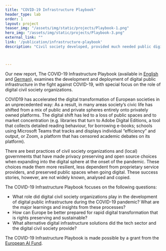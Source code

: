 ```yaml
---
title: "COVID-19 Infrastructure Playbook"
header_type: lab
order: 1
layout: project
teaser_img: "/assets/img/static/projects/Playbook-1.png"
hero_img: "/assets/img/static/projects/Playbook-3.png"
external_link: ""
link: '/publication/infrastructure-playbook'
description: "Civil society developed, provided much needed public digital infrastructure during the pandemic – or criticized it, where necessary. What can we learn from their work to be better prepared for rapid digital transformation that is rights preserving and sustainable?"



---
```

<p>
Our new report, The COVID-19 Infrastructure Playbook (available in <a href="/assets/downloads/COVID-19-Infrastructure-Playbook_EN.pdf">English</a> and <a href="/assets/downloads/COVID-19-Infrastructure-Playbook_DE.pdf">German</a>), examines the development and deployment of digital public infrastructure in the fight against COVID-19, with special focus on the role of digital civil society organizations.
</p>

<p>
COVID19 has accelerated the digital transformation of European societies in an unprecedented way: As a result, in many areas society’s civic life has shifted from a mix of public and private spheres entirely onto privately owned platforms. The digital shift has led to a loss of public spaces and to market concentration (e.g. libraries that turn to Adobe Digital Editions, a tool that collects detailed reading behaviour, for borrowing e-books; schools using Microsoft Teams that tracks and displays individual “efficiency” and output, or Zoom, a platform that has censored academic debates on its platform).
  </p>

<p>
There are best practices of civil society organizations and (local) governments that have made privacy preserving and open source choices when expanding into the digital sphere at the onset of the pandemic. These choices made them more resilient, less dependent from proprietary service providers, and preserved public spaces when going digital. These success stories, however, are not widely known, analysed and copied.
  </p>

<p>
The COVID-19 Infrastructure Playbook focuses on the following questions:
<ul>
<li>What role did digital civil society organizations play in the development of digital public infrastructure during the COVID-19 pandemic? What are the major learnings and insights from these processes?</li>

<li>How can Europe be better prepared for rapid digital transformation that is rights preserving and sustainable?</li>

<li>What alternative digital infrastructure solutions did the tech sector and the digital civil society provide?</li>
  </ul>
  </p>

<p>
The COVID-19 Infrastructure Playbook is made possible by a grant from the <a href="https://europeanaifund.org/tech-and-covid-19-grant/">European AI Fund</a>.
  </p>

